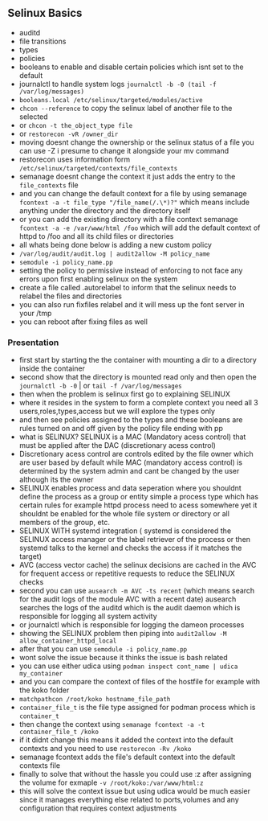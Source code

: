## Selinux Basics
- auditd
- file transitions
- types
- policies
- booleans to enable and disable certain policies which isnt set to the default
- journalctl to handle system logs `journalctl -b -0 (tail -f /var/log/messages)`
- `booleans.local /etc/selinux/targeted/modules/active`
- `chcon --reference` to copy the selinux label of another file to the selected
- or `chcon -t the_object_type file`
- or `restorecon -vR /owner_dir`
- moving doesnt change the ownership or the selinux status of a file you can use -Z i presume to change it alongside your mv command
- restorecon uses information form `/etc/selinux/targeted/contexts/file_contexts`
- semanage doesnt change the context it just adds the entry to the `file_contexts` file 
- and you can change the default context for a file by using semanage `fcontext -a -t file_type "/file_name(/.\*)?"` which means include anything under the directory and the directory itself
- or you can add the existing directory with a file context semanage `fcontext -a -e /var/www/html /foo` which will add the default context of httpd to /foo and all its child files or directories
- all whats being done below is adding a new custom policy
- `/var/log/audit/audit.log | audit2allow -M policy_name`
- `semodule -i policy_name.pp`
- setting the policy to permissive instead of enforcing to not face any errors upon first enabling selinux on the system
- create a file called .autorelabel to inform that the selinux needs to relabel the files and directories
- you can also run fixfiles relabel and it will mess up the font server in your /tmp
- you can reboot after fixing files as well

### Presentation
- first start by starting the the container with mounting a dir to a directory inside the container
- second show that the directory is mounted read only and then open the `journalctl -b -0` | or `tail -f /var/log/messages`
- then when the problem is selinux first go to explaining SELINUX
- where it resides in the system to form a complete context you need all 3 users,roles,types,access but we will explore the types only
- and then see policies assigned to the types and these booleans are rules turned on and off given by the policy file ending with pp
- what is SELINUX? SELINUX is a MAC (Mandatory acess control) that must be applied after the DAC (discretionary acess control) 
- Discretionary acess control are controls edited by the file owner which are user based by default while MAC (mandatory access control) is determined by the system admin and cant be changed by the user although its the owner
- SELINUX enables process and data seperation where you shouldnt define the process as a group or entity simple a process type which has certain rules for example httpd process need to acess somewhere yet it shouldnt be enabled for the whole file system or directory or all members of the group, etc.
- SELINUX WITH systemd integration ( systemd is considered the SELINUX access manager or the label retriever of the process or then systemd talks to the kernel and checks the access if it matches the target)
- AVC (access vector cache) the selinux decisions are cached in the AVC for frequent access or repetitive requests to reduce the SELINUX checks 
- second you can use `ausearch -m AVC -ts recent` (which means search for the audit logs of the module AVC with a recent date) ausearch searches the logs of the auditd which is the audit daemon which is responsible for logging all system activity
- or journalctl which is responsible for logging the dameon processes
- showing the SELINUX problem then piping into `audit2allow -M allow_container_httpd_local`
- after that you can use `semodule -i policy_name.pp`
- wont solve the issue because it thinks the issue is bash related
- you can use either udica using `podman inspect cont_name | udica my_container`
- and you can compare the context of files of the hostfile for example with the koko folder
- `matchpathcon /root/koko hostname_file_path`
- `container_file_t` is the file type assigned for podman process which is `container_t`
- then change the context using `semanage fcontext -a -t container_file_t /koko`
- if it didnt change this means it added the context into the default contexts and you need to use `restorecon -Rv /koko`
- semanage fcontext adds the file's default context into the default contexts file
- finally to solve that without the hassle you could use :z after assigning the volume for exmaple `-v /root/koko:/var/www/html:z`
- this will solve the context issue but using udica would be much easier since it manages everything else related to ports,volumes and any configuration that requires context adjustments
